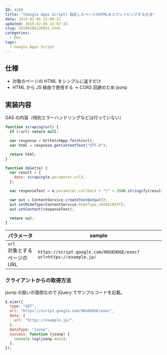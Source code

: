 ```yaml
---
ID: 4108
title: "[Google Apps Script] 指定したページのHTMLをスクレイピングする方法"
date: 2019-02-06 22:09:21
updated: 2019-02-06 22:07:33
slug: 20190206220921.html
categories:
  - Dev
tags:
  - Google Apps Script
---
```


## 仕様

- 対象のページの HTML をシンプルに返すだけ
- HTML から JS 経由で使用する
  → CORS 回避のため jsonp

## 実装内容

GAS の内容（特別エラーハンドリングなどは行っていない）

```js
function scraping(url) {
  if (!url) return null;

  var response = UrlFetchApp.fetch(url);
  var html = response.getContentText("UTF-8");

  return html;
}

function doGet(e) {
  var result = {
    data: scraping(e.parameter.url),
  };

  var responseText = e.parameter.callback + "(" + JSON.stringify(result) + ")";

  var out = ContentService.createTextOutput();
  out.setMimeType(ContentService.MimeType.JAVASCRIPT);
  out.setContent(responseText);

  return out;
}
```

| パラメータ                       | sample                                                            |
| -------------------------------- | ----------------------------------------------------------------- |
| `url` <br>対象とするページの URL | `https://script.google.com/HOGEHOGE/exec?url=https://example.jp/` |

### クライアントからの取得方法

jsonp の扱いが面倒なので jQuery でサンプルコードを記載。

```js
$.ajax({
  type: "GET",
  url: "https://script.google.com/HOGEHOGE/exec",
  data: {
    url: "https://example.jp/",
  },
  dataType: "jsonp",
  success: function (jsonp) {
    console.log(jsonp.data);
  },
});
```
